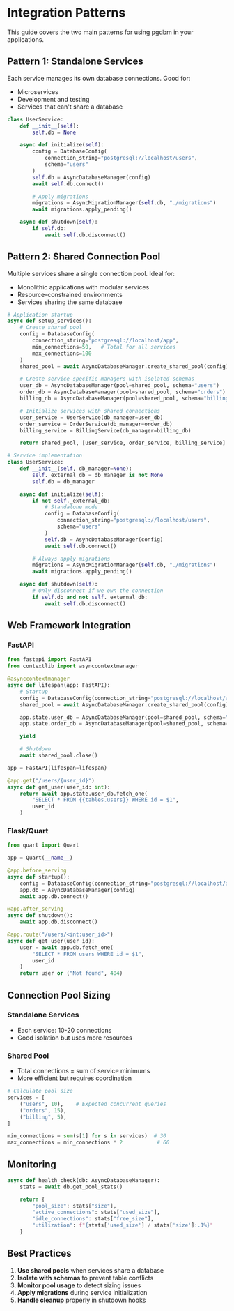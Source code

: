 # Integration Patterns

This guide covers the two main patterns for using pgdbm in your applications.

## Pattern 1: Standalone Services

Each service manages its own database connections. Good for:
- Microservices
- Development and testing
- Services that can't share a database

```python
class UserService:
    def __init__(self):
        self.db = None

    async def initialize(self):
        config = DatabaseConfig(
            connection_string="postgresql://localhost/users",
            schema="users"
        )
        self.db = AsyncDatabaseManager(config)
        await self.db.connect()

        # Apply migrations
        migrations = AsyncMigrationManager(self.db, "./migrations")
        await migrations.apply_pending()

    async def shutdown(self):
        if self.db:
            await self.db.disconnect()
```

## Pattern 2: Shared Connection Pool

Multiple services share a single connection pool. Ideal for:
- Monolithic applications with modular services
- Resource-constrained environments
- Services sharing the same database

```python
# Application startup
async def setup_services():
    # Create shared pool
    config = DatabaseConfig(
        connection_string="postgresql://localhost/app",
        min_connections=50,   # Total for all services
        max_connections=100
    )
    shared_pool = await AsyncDatabaseManager.create_shared_pool(config)

    # Create service-specific managers with isolated schemas
    user_db = AsyncDatabaseManager(pool=shared_pool, schema="users")
    order_db = AsyncDatabaseManager(pool=shared_pool, schema="orders")
    billing_db = AsyncDatabaseManager(pool=shared_pool, schema="billing")

    # Initialize services with shared connections
    user_service = UserService(db_manager=user_db)
    order_service = OrderService(db_manager=order_db)
    billing_service = BillingService(db_manager=billing_db)

    return shared_pool, [user_service, order_service, billing_service]

# Service implementation
class UserService:
    def __init__(self, db_manager=None):
        self._external_db = db_manager is not None
        self.db = db_manager

    async def initialize(self):
        if not self._external_db:
            # Standalone mode
            config = DatabaseConfig(
                connection_string="postgresql://localhost/users",
                schema="users"
            )
            self.db = AsyncDatabaseManager(config)
            await self.db.connect()

        # Always apply migrations
        migrations = AsyncMigrationManager(self.db, "./migrations")
        await migrations.apply_pending()

    async def shutdown(self):
        # Only disconnect if we own the connection
        if self.db and not self._external_db:
            await self.db.disconnect()
```

## Web Framework Integration

### FastAPI

```python
from fastapi import FastAPI
from contextlib import asynccontextmanager

@asynccontextmanager
async def lifespan(app: FastAPI):
    # Startup
    config = DatabaseConfig(connection_string="postgresql://localhost/app")
    shared_pool = await AsyncDatabaseManager.create_shared_pool(config)

    app.state.user_db = AsyncDatabaseManager(pool=shared_pool, schema="users")
    app.state.order_db = AsyncDatabaseManager(pool=shared_pool, schema="orders")

    yield

    # Shutdown
    await shared_pool.close()

app = FastAPI(lifespan=lifespan)

@app.get("/users/{user_id}")
async def get_user(user_id: int):
    return await app.state.user_db.fetch_one(
        "SELECT * FROM {{tables.users}} WHERE id = $1",
        user_id
    )
```

### Flask/Quart

```python
from quart import Quart

app = Quart(__name__)

@app.before_serving
async def startup():
    config = DatabaseConfig(connection_string="postgresql://localhost/app")
    app.db = AsyncDatabaseManager(config)
    await app.db.connect()

@app.after_serving
async def shutdown():
    await app.db.disconnect()

@app.route("/users/<int:user_id>")
async def get_user(user_id):
    user = await app.db.fetch_one(
        "SELECT * FROM users WHERE id = $1",
        user_id
    )
    return user or ("Not found", 404)
```

## Connection Pool Sizing

### Standalone Services
- Each service: 10-20 connections
- Good isolation but uses more resources

### Shared Pool
- Total connections = sum of service minimums
- More efficient but requires coordination

```python
# Calculate pool size
services = [
    ("users", 10),    # Expected concurrent queries
    ("orders", 15),
    ("billing", 5),
]

min_connections = sum(s[1] for s in services)  # 30
max_connections = min_connections * 2           # 60
```

## Monitoring

```python
async def health_check(db: AsyncDatabaseManager):
    stats = await db.get_pool_stats()

    return {
        "pool_size": stats["size"],
        "active_connections": stats["used_size"],
        "idle_connections": stats["free_size"],
        "utilization": f"{stats['used_size'] / stats['size']:.1%}"
    }
```

## Best Practices

1. **Use shared pools** when services share a database
2. **Isolate with schemas** to prevent table conflicts
3. **Monitor pool usage** to detect sizing issues
4. **Apply migrations** during service initialization
5. **Handle cleanup** properly in shutdown hooks
